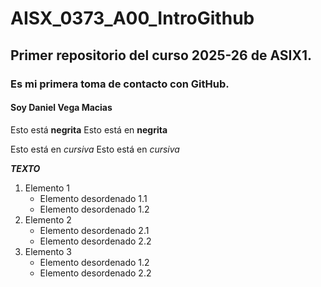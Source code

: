 # AISX_0373_A00_IntroGithub
## Primer repositorio del curso 2025-26 de ASIX1.
### Es mi primera toma de contacto con GitHub.
#### Soy Daniel Vega Macias

Esto está __negrita__
Esto está en **negrita**

Esto está en _cursiva_
Esto está en *cursiva*

**_TEXTO_**

1. Elemento 1
    * Elemento desordenado 1.1
    * Elemento desordenado 1.2
2. Elemento 2
    * Elemento desordenado 2.1
    * Elemento desordenado 2.2
3. Elemento 3
    * Elemento desordenado 1.2
    * Elemento desordenado 2.2
